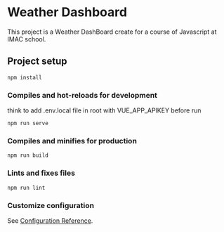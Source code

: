 # Weather Dashboard
This project is a Weather DashBoard create for a course of Javascript at IMAC school.

## Project setup
```
npm install
```

### Compiles and hot-reloads for development
think to add .env.local file in root with VUE_APP_APIKEY before run
```
npm run serve
```

### Compiles and minifies for production
```
npm run build
```

### Lints and fixes files
```
npm run lint
```

### Customize configuration
See [Configuration Reference](https://cli.vuejs.org/config/).
